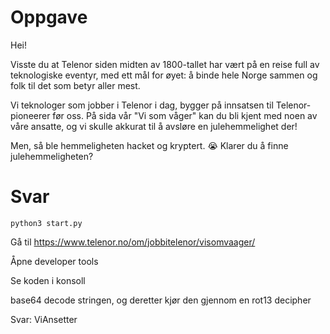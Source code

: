 # Oppgave
Hei!

Visste du at Telenor siden midten av 1800-tallet har vært på en reise full av teknologiske eventyr, med ett mål for øyet: å binde hele Norge sammen og folk til det som betyr aller mest.

Vi teknologer som jobber i Telenor i dag, bygger på innsatsen til Telenor-pioneerer før oss. På sida vår "Vi som våger" kan du bli kjent med noen av våre ansatte, og vi skulle akkurat til å avsløre en julehemmelighet der!

Men, så ble hemmeligheten hacket og kryptert. 😭
Klarer du å finne julehemmeligheten?

# Svar

```
python3 start.py
```


Gå til https://www.telenor.no/om/jobbitelenor/visomvaager/

Åpne developer tools

Se koden i konsoll

base64 decode stringen, og deretter kjør den gjennom en rot13 decipher

Svar: ViAnsetter
